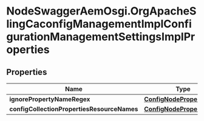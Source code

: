 # NodeSwaggerAemOsgi.OrgApacheSlingCaconfigManagementImplConfigurationManagementSettingsImplProperties

## Properties

Name | Type | Description | Notes
------------ | ------------- | ------------- | -------------
**ignorePropertyNameRegex** | [**ConfigNodePropertyArray**](ConfigNodePropertyArray.md) |  | [optional] 
**configCollectionPropertiesResourceNames** | [**ConfigNodePropertyArray**](ConfigNodePropertyArray.md) |  | [optional] 


